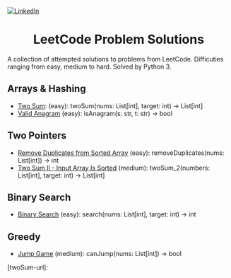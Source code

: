 <a name="readme-top"></a>

[![LinkedIn][linkedin-shield]][linkedin-url]
<!-- PROJECT TITLE -->
<div align="center">
<h1 align="center">LeetCode Problem Solutions</h1>
</div>


A collection of attempted solutions to problems from LeetCode. Difficuties ranging from easy, medium to hard. Solved by Python 3.

## Arrays & Hashing
- [Two Sum](https://leetcode.com/problems/two-sum/): (easy): twoSum(nums: List[int], target: int) -> List[int]
- [Valid Anagram](https://leetcode.com/problems/valid-anagram/) (easy): isAnagram(s: str, t: str) -> bool

## Two Pointers
- [Remove Duplicates from Sorted Array](https://leetcode.com/problems/remove-duplicates-from-sorted-array/) (easy): removeDuplicates(nums: List[int]) -> int
- [Two Sum II - Input Array Is Sorted](https://leetcode.com/problems/two-sum-ii-input-array-is-sorted/) (medium): twoSum_2(numbers: List[int], target: int) -> List[int]

## Binary Search
- [Binary Search](https://leetcode.com/problems/binary-search/) (easy): search(nums: List[int], target: int) -> int

## Greedy
- [Jump Game](https://leetcode.com/problems/jump-game/) (medium): canJump(nums: List[int]) -> bool

<!-- MARKDOWN LINKS & IMAGES -->
<!-- https://www.markdownguide.org/basic-syntax/#reference-style-links -->
[linkedin-shield]: https://img.shields.io/badge/-LinkedIn-black.svg?style=for-the-badge&logo=linkedin&colorB=555
[linkedin-url]: https://www.linkedin.com/in/colin-z/
[twoSum-url]: 
